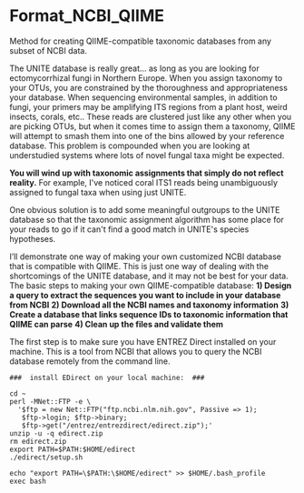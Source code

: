 # Format_NCBI_QIIME
Method for creating QIIME-compatible taxonomic databases from any subset of NCBI data. 

The UNITE database is really great… as long as you are looking for ectomycorrhizal fungi in Northern Europe.
When you assign taxonomy to your OTUs, you are constrained by the thoroughness and appropriateness your database. When sequencing environmental samples, in addition to fungi, your primers may be amplifying ITS regions from a plant host, weird insects, corals, etc.. These reads are clustered just like any other when you are picking OTUs, but when it comes time to assign them a taxonomy, QIIME will attempt to smash them into one of the bins allowed by your reference database.  This problem is compounded when you are looking at understudied systems where lots of novel fungal taxa might be expected.

**You will wind up with taxonomic assignments that simply do not reflect reality.**
For example, I've noticed coral ITS1 reads being unambiguously assigned to fungal taxa when using just UNITE.

One obvious solution is to add some meaningful outgroups to the UNITE database so that the taxonomic assignment algorithm has some place for your reads to go if it can't find a good match in UNITE's species hypotheses.

I’ll demonstrate one way of making your own customized NCBI database that is compatible with QIIME.  This is just one way of dealing with the shortcomings of the UNITE database, and it may not be best for your data.
The basic steps to making your own QIIME-compatible database:
**1) Design a query to extract the sequences you want to include in your database from NCBI**
**2) Download all the NCBI names and taxonomy information**
**3) Create a database that links sequence IDs to taxonomic information that QIIME can parse**
**4) Clean up the files and validate them**

The first step is to make sure you have ENTREZ Direct installed on your machine.  This is a tool from NCBI that allows you to query the NCBI database remotely from the command line.
```BASH{}
###  install EDirect on your local machine:  ###

cd ~
perl -MNet::FTP -e \
  '$ftp = new Net::FTP("ftp.ncbi.nlm.nih.gov", Passive => 1);
   $ftp->login; $ftp->binary;
   $ftp->get("/entrez/entrezdirect/edirect.zip");'
unzip -u -q edirect.zip
rm edirect.zip
export PATH=$PATH:$HOME/edirect
./edirect/setup.sh

echo "export PATH=\$PATH:\$HOME/edirect" >> $HOME/.bash_profile
exec bash
```
